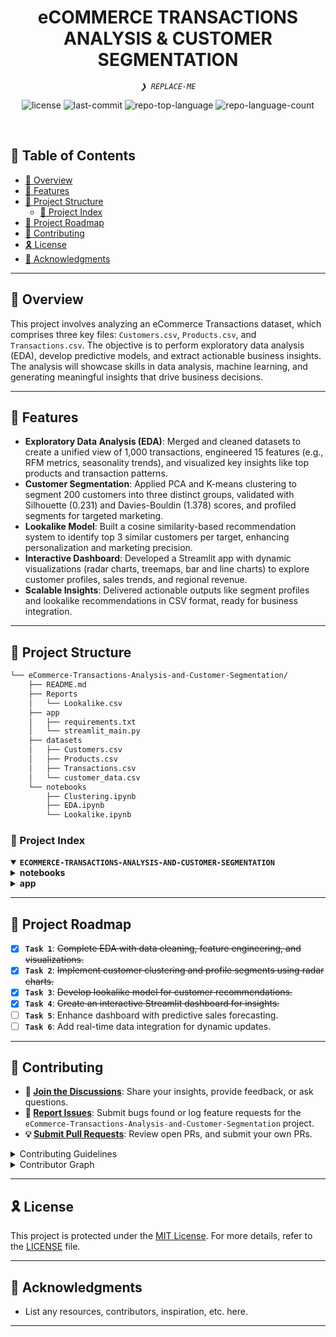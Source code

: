 <p align="center"><h1 align="center">eCOMMERCE TRANSACTIONS ANALYSIS & CUSTOMER SEGMENTATION</h1></p>
<p align="center">
	<em><code>❯ REPLACE-ME</code></em>
</p>
<p align="center">
	<img src="https://img.shields.io/github/license/TejasShinkar12/eCommerce-Transactions-Analysis-and-Customer-Segmentation?style=default&logo=opensourceinitiative&logoColor=white&color=0080ff" alt="license">
	<img src="https://img.shields.io/github/last-commit/TejasShinkar12/eCommerce-Transactions-Analysis-and-Customer-Segmentation?style=default&logo=git&logoColor=white&color=0080ff" alt="last-commit">
	<img src="https://img.shields.io/github/languages/top/TejasShinkar12/eCommerce-Transactions-Analysis-and-Customer-Segmentation?style=default&color=0080ff" alt="repo-top-language">
	<img src="https://img.shields.io/github/languages/count/TejasShinkar12/eCommerce-Transactions-Analysis-and-Customer-Segmentation?style=default&color=0080ff" alt="repo-language-count">
</p>
<p align="center"><!-- default option, no dependency badges. -->
</p>
<p align="center">
	<!-- default option, no dependency badges. -->
</p>
<br>

## 🔗 Table of Contents

- [📍 Overview](#-overview)
- [👾 Features](#-features)
- [📁 Project Structure](#-project-structure)
  - [📂 Project Index](#-project-index)
- [📌 Project Roadmap](#-project-roadmap)
- [🔰 Contributing](#-contributing)
- [🎗 License](#-license)
- [🙌 Acknowledgments](#-acknowledgments)

---

## 📍 Overview

This project involves analyzing an eCommerce Transactions dataset, which comprises three key files: `Customers.csv`, `Products.csv`, and `Transactions.csv`. The objective is to perform exploratory data analysis (EDA), develop predictive models, and extract actionable business insights. The analysis will showcase skills in data analysis, machine learning, and generating meaningful insights that drive business decisions.

---

## 👾 Features

- **Exploratory Data Analysis (EDA)**: Merged and cleaned datasets to create a unified view of 1,000 transactions, engineered 15 features (e.g., RFM metrics, seasonality trends), and visualized key insights like top products and transaction patterns.
- **Customer Segmentation**: Applied PCA and K-means clustering to segment 200 customers into three distinct groups, validated with Silhouette (0.231) and Davies-Bouldin (1.378) scores, and profiled segments for targeted marketing.
- **Lookalike Model**: Built a cosine similarity-based recommendation system to identify top 3 similar customers per target, enhancing personalization and marketing precision.
- **Interactive Dashboard**: Developed a Streamlit app with dynamic visualizations (radar charts, treemaps, bar and line charts) to explore customer profiles, sales trends, and regional revenue.
- **Scalable Insights**: Delivered actionable outputs like segment profiles and lookalike recommendations in CSV format, ready for business integration.

---

## 📁 Project Structure

```sh
└── eCommerce-Transactions-Analysis-and-Customer-Segmentation/
    ├── README.md
    ├── Reports
    │   └── Lookalike.csv
    ├── app
    │   ├── requirements.txt
    │   └── streamlit_main.py
    ├── datasets
    │   ├── Customers.csv
    │   ├── Products.csv
    │   ├── Transactions.csv
    │   └── customer_data.csv
    └── notebooks
        ├── Clustering.ipynb
        ├── EDA.ipynb
        └── Lookalike.ipynb
```
### 📂 Project Index
<details open> <summary><b><code>ECOMMERCE-TRANSACTIONS-ANALYSIS-AND-CUSTOMER-SEGMENTATION</code></b></summary> <details> <!-- notebooks Submodule --> <summary><b>notebooks</b></summary> <blockquote> <table> <tr> <td><b><a href='https://github.com/TejasShinkar12/eCommerce-Transactions-Analysis-and-Customer-Segmentation/blob/master/notebooks/Clustering.ipynb'>Clustering.ipynb</a></b></td> <td><code>Performs PCA and K-means clustering to segment customers into three groups, with radar chart visualizations.</code></td> </tr> <tr> <td><b><a href='https://github.com/TejasShinkar12/eCommerce-Transactions-Analysis-and-Customer-Segmentation/blob/master/notebooks/EDA.ipynb'>EDA.ipynb</a></b></td> <td><code>Conducts data merging, cleaning, and feature engineering, with visualizations of transaction and product trends.</code></td> </tr> <tr> <td><b><a href='https://github.com/TejasShinkar12/eCommerce-Transactions-Analysis-and-Customer-Segmentation/blob/master/notebooks/Lookalike.ipynb'>Lookalike.ipynb</a></b></td> <td><code>Implements a cosine similarity-based lookalike model to recommend similar customers, saving results to Lookalike.csv.</code></td> </tr> </table> </blockquote> </details> <details> <!-- app Submodule --> <summary><b>app</b></summary> <blockquote> <table> <tr> <td><b><a href='https://github.com/TejasShinkar12/eCommerce-Transactions-Analysis-and-Customer-Segmentation/blob/master/app/streamlit_main.py'>streamlit_main.py</a></b></td> <td><code>Main script for the Streamlit dashboard, integrating EDA, clustering, and lookalike models with interactive visualizations.</code></td> </tr> <tr> <td><b><a href='https://github.com/TejasShinkar12/eCommerce-Transactions-Analysis-and-Customer-Segmentation/blob/master/app/requirements.txt'>requirements.txt</a></b></td> <td><code>Lists project dependencies (e.g., Streamlit, Pandas, Scikit-learn, Plotly) for deployment.</code></td> </tr> </table> </blockquote> </details> </details>

---
## 📌 Project Roadmap

- [X] **`Task 1`**: <strike>Complete EDA with data cleaning, feature engineering, and visualizations.</strike>
- [X] **`Task 2`**: <strike>Implement customer clustering and profile segments using radar charts.</strike>
- [X] **`Task 3`**: <strike>Develop lookalike model for customer recommendations.</strike>
- [X] **`Task 4`**: <strike>Create an interactive Streamlit dashboard for insights.</strike>
- [ ] **`Task 5`**: Enhance dashboard with predictive sales forecasting.
- [ ] **`Task 6`**: Add real-time data integration for dynamic updates.

---

## 🔰 Contributing

- **💬 [Join the Discussions](https://github.com/TejasShinkar12/eCommerce-Transactions-Analysis-and-Customer-Segmentation/discussions)**: Share your insights, provide feedback, or ask questions.
- **🐛 [Report Issues](https://github.com/TejasShinkar12/eCommerce-Transactions-Analysis-and-Customer-Segmentation/issues)**: Submit bugs found or log feature requests for the `eCommerce-Transactions-Analysis-and-Customer-Segmentation` project.
- **💡 [Submit Pull Requests](https://github.com/TejasShinkar12/eCommerce-Transactions-Analysis-and-Customer-Segmentation/blob/main/CONTRIBUTING.md)**: Review open PRs, and submit your own PRs.

<details closed>
<summary>Contributing Guidelines</summary>

1. **Fork the Repository**: Start by forking the project repository to your github account.
2. **Clone Locally**: Clone the forked repository to your local machine using a git client.
   ```sh
   git clone https://github.com/TejasShinkar12/eCommerce-Transactions-Analysis-and-Customer-Segmentation
   ```
3. **Create a New Branch**: Always work on a new branch, giving it a descriptive name.
   ```sh
   git checkout -b new-feature-x
   ```
4. **Make Your Changes**: Develop and test your changes locally.
5. **Commit Your Changes**: Commit with a clear message describing your updates.
   ```sh
   git commit -m 'Implemented new feature x.'
   ```
6. **Push to github**: Push the changes to your forked repository.
   ```sh
   git push origin new-feature-x
   ```
7. **Submit a Pull Request**: Create a PR against the original project repository. Clearly describe the changes and their motivations.
8. **Review**: Once your PR is reviewed and approved, it will be merged into the main branch. Congratulations on your contribution!
</details>

<details closed>
<summary>Contributor Graph</summary>
<br>
<p align="left">
   <a href="https://github.com{/TejasShinkar12/eCommerce-Transactions-Analysis-and-Customer-Segmentation/}graphs/contributors">
      <img src="https://contrib.rocks/image?repo=TejasShinkar12/eCommerce-Transactions-Analysis-and-Customer-Segmentation">
   </a>
</p>
</details>

---

## 🎗 License

This project is protected under the [MIT License](https://choosealicense.com/licenses/mit/). For more details, refer to the [LICENSE](https://github.com/TejasShinkar12/eCommerce-Transactions-Analysis-and-Customer-Segmentation/blob/main/LICENSE) file.

---

## 🙌 Acknowledgments

- List any resources, contributors, inspiration, etc. here.

---
